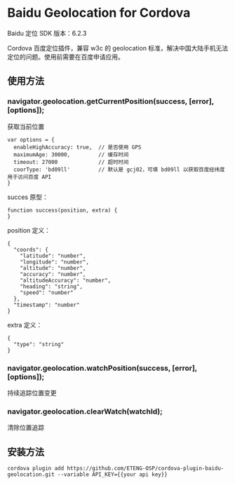Baidu Geolocation for Cordova
======================

Baidu 定位 SDK 版本：6.2.3

Cordova 百度定位插件，兼容 w3c 的 geolocation 标准，解决中国大陆手机无法定位的问题。使用前需要在百度申请应用。

使用方法
--------

### navigator.geolocation.getCurrentPosition(success, [error], [options]);
获取当前位置
```
var options = {
  enableHighAccuracy: true,  // 是否使用 GPS
  maximumAge: 30000,         // 缓存时间
  timeout: 27000             // 超时时间
  coorType: 'bd09ll'         // 默认是 gcj02，可填 bd09ll 以获取百度经纬度用于访问百度 API
}
```

succes 原型：
```
function success(position, extra) {
}
```

position 定义：
```
{
  "coords": {
    "latitude": "number",
    "longitude": "number",
    "altitude": "number",
    "accuracy": "number",
    "altitudeAccuracy": "number",
    "heading": "string",
    "speed": "number"
  },
  "timestamp": "number"
}
```

extra 定义：
```
{
  "type": "string"
}
```

### navigator.geolocation.watchPosition(success, [error], [options]);
持续追踪位置变更

### navigator.geolocation.clearWatch(watchId);
清除位置追踪

安装方法
-------

```
cordova plugin add https://github.com/ETENG-OSP/cordova-plugin-baidu-geolocation.git --variable API_KEY={{your api key}}
```
